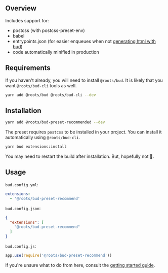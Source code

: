 ## Overview

Includes support for:
  - postcss (with postcss-preset-env) 
  - babel
  - entrypoints.json (for easier enqueues when not [generating html with bud](docs:config/template))
  - code automatically minified in production

## Requirements

If you haven't already, you will need to install `@roots/bud`. It is likely that you want `@roots/bud-cli` tools as well.

```sh
yarn add @roots/bud @roots/bud-cli --dev
```

## Installation

```sh
yarn add @roots/bud-preset-recommended --dev
```

The preset requires `postcss` to be installed in your project. You can install it automatically using `@roots/bud-cli`.

```sh
yarn bud extensions:install
```

You may need to restart the build after installation. But, hopefully not 🤞.

## Usage

`bud.config.yml`:

```yml
extensions:
  - '@roots/bud-preset-recommend'
```

`bud.config.json`:

```json
{
  "extensions": [
    "@roots/bud-preset-recommend"
  ]
}
```

`bud.config.js`:

```js
app.use(require('@roots/bud-preset-recommend'))
```

If you're unsure what to do from here, consult the [getting started guide](docs:getting-started).